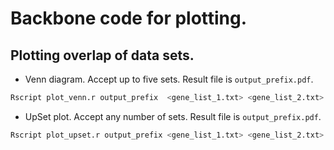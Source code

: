 # Backbone code for plotting.

## Plotting overlap of data sets.
- Venn diagram. Accept up to five sets. Result file is `output_prefix.pdf`.
```sh
Rscript plot_venn.r output_prefix  <gene_list_1.txt> <gene_list_2.txt> ...
```
- UpSet plot. Accept any number of sets. Result file is `output_prefix.pdf`.
```sh
Rscript plot_upset.r output_prefix <gene_list_1.txt> <gene_list_2.txt> ...
```


